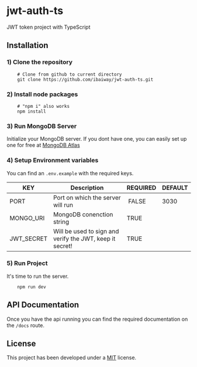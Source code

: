 # jwt-auth-ts

JWT token project with TypeScript

## Installation

### 1) Clone the repository

```shell
    # Clone from github to current directory
    git clone https://github.com/ibaiway/jwt-auth-ts.git
```

### 2) Install node packages

```shell
    # "npm i" also works
    npm install
```

### 3) Run MongoDB Server

Initialize your MongoDB server.
If you dont have one, you can easily set up one for free at [MongoDB Atlas](https://www.mongodb.com/es/atlas/database)

### 4) Setup Environment variables

You can find an `.env.example` with the required keys.

| KEY        | Description                                              | REQUIRED | DEFAULT |
| ---------- | -------------------------------------------------------- | -------- | ------- |
| PORT       | Port on which the server will run                        |  FALSE   | 3030    |
| MONGO_URI  | MongoDB conenction string                                | TRUE     |
| JWT_SECRET | Will be used to sign and verify the JWT, keep it secret! | TRUE     |

### 5) Run Project

It's time to run the server.

```shell
    npm run dev
```

## API Documentation

Once you have the api running you can find the required documentation on the `/docs` route.

## License

This project has been developed under a [MIT](https://opensource.org/licenses/MIT) license.

